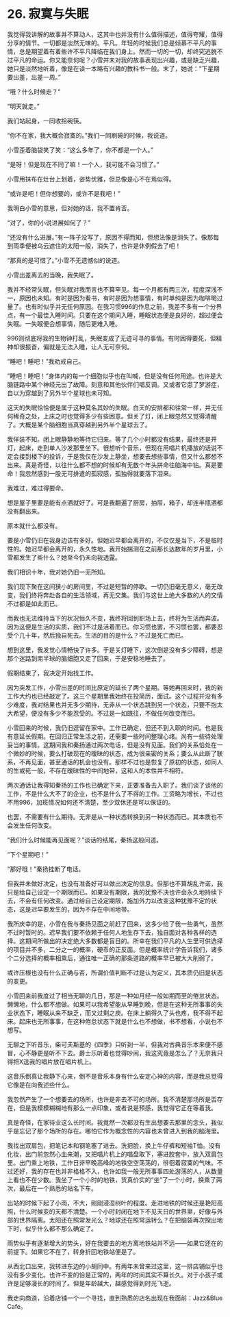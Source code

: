 # 26. 寂寞与失眠

我觉得我讲解的故事并不算动人，这其中也并没有什么值得描述，值得夸耀，值得分享的情节。一切都是淡然无味的。平凡。年轻的时候我们总是倾慕不平凡的事情，总是期望着有着些许不平凡降临在我们身上。然而一切的一切，却终究逃脱不过平凡的命运。你又能奈何呢？小雪并未对我的故事表现出兴趣，或是缺乏兴趣，她只是淡然地听着，像是在读一本略有兴趣的教科书一般。末了，她说：“下星期要出差，出差一周。”

“哦？什么时候走？”

“明天就走。”

我们站起身，一同收拾碗筷。

“你不在家，我大概会寂寞的。”我们一同刷碗的时候，我说道。

小雪歪着脑袋笑了笑：“这么多年了，你不都是一个人。”

“是呀！但是现在不同了嘛！一个人，我可能不会习惯了。”

小雪用抹布在灶台上划着，姿势优雅，但总像是心不在焉似得。

“或许是吧！但你想要的，或许不是我吧！”

我明白小雪的意思，但对她的话，我不置肯否。

“对了，你的小说进展如何了？”

“还没有什么进展。”有一阵子没写了，原因不得而知，但想法像是消失了。像那每到雨季便被乌云遮住的太阳一般，消失了，也许是休例假去了吧！

“那真的是可惜了。”小雪不无遗憾似的说道。

小雪出差离去的当晚，我失眠了。

我并不经常失眠，但失眠对我而言也不算罕见。每一个月都有两三次，程度深浅不一，原因也未知。有时是因为看书，有时是因为想事情，有时单纯是因为咖啡喝过量了。也有时似乎并无任何原因。在我习惯996的作息之前，我差不多有一个分界点，有一个最佳入睡时间。只要在这个期间入睡，睡眠状态便是良好的，超过便会失眠。一失眠便会想事情，随后更难入睡。

996则彻底将我的生物钟打乱，失眠变成了无迹可寻的事情。有时困得要死，但精神却很振奋，偏就是无法入睡，让人无可奈何。

“睡吧！睡吧！”我劝戒自己。

“睡吧！睡吧！”身体内的每一个细胞似乎也在叫喊，但是没有任何用途。也许是大脑链路中某个神经元出了故障。刻意和其他伙伴们唱反调。又或者它患了梦游症，自以为穿越到了另外半个星球也未可知。

这天的失眠恰恰便是属于这种莫名其妙的失眠。白天的安排都和往常一样，并无任何稀奇之处，上床之时也觉得多少有些困意。但关了灯，闭上眼忽然又觉得清醒了。大概是某个脑细胞当真穿越到另外半个星球去了。

我佯装不知。闭上眼静静地等待它归来。等了几个小时都没有结果，最终还是开灯，起床，走到单人沙发那里坐下。很想听个音乐，但现在用唱片机播放的话说不定会接到楼下的投诉，于是我仅在沙发上静坐，想要去想些事情，但又什么都想不出来。真是奇怪，以往什么都不想的时候却有无数个年头拼命往脑海中钻。真是要命！我忽然感到一股无可排遣的孤寂感，孤独得就要落下泪来。

我难过，难过得要命。

想是屋子里要是能有点酒就好了。可是我翻遍了厨房，抽屉，箱子，却连半瓶酒都没有翻出来。

原本就什么都没有。

要是小雪仍旧在我身边该有多好。但她迟早都会离开的，不仅仅是当下，不是临时性的。她迟早都会离开的，永久性地。我开始揣测在之前那长达数年的岁月里，小雪都发生了些什么？她至今仍未向我透露。

我们相识十年，我对她仍旧一无所知。

我们现下聚在这间狭小的房间里，不过是短暂的停歇。一切仍旧毫无意义，毫无改变，我们终将奔赴各自的生活领域，再无交集。我们与这世上绝大多数的人的交情不过都是如此而已。

而我也无法维持当下的状况恒久不变，我终将回到职场上去，终将为生活而奔波。因为这便是生活的实质，我们不过是活着而已。你习惯也罢，不习惯也罢，都要忍受个几十年，然后独自死去。生活的目的是什么？不过是死亡而已。

想到这里，我发觉心情畅快了许多。于是关灯睡下，这次倒是没有多少障碍，想是那个迷路到南半球的脑细胞又走了回来，于是安稳地睡去了。

假期结束了，我决定开始找工作。

因为突发工作，小雪出差的时间比原定的延长了两个星期。等她再回来时，我的新工作大约也已经敲定了。这三个星期里我始终在投简历，面试。这个过程并没有多少难度，我对结果也并无多少期待，无非从一个状态跳到另一个状态，只要不抱太大希望，便没有多少不能忍受的。不过是一如既往，不做任何改变而已。

小雪回来的时候，我仍旧逗留在家中。工作已确定，但还不到入职的时间。也是我有意延长假期。在回归正常生活之前，还需要一些时间整理心绪。尚有一些待处理妥当的事情。这期间我和秦扬通过两次电话，但是没有见面。我们的关系恰处在一个微妙的时候，要么打破现在的暧昧的状态，成为很亲密的关系；要么从此断了联系，不再见面，甚至通话的机会也没有。那样不过也是恢复了原初的状态，如同人的生或死一般，不存在暧昧性的中间地带，这和人的本性并不相符。

两次通话让我得知秦扬的工作也已确定下来，正要准备去入职了。我们谈了谈他的工作，不是什么大不了的企业，也不是什么了不得的工作。工资略为增长，不过也不用996，加班情况如何还不清楚，至少双休还是可以保证的。

也罢，不需要有什么期待。无非是从一种状态转换到另一种状态而已。其本质也不会发生任何改变。

“我们什么时候能再见面呢？”谈话的结尾，秦扬这般问道。

“下个星期吧！”

“那好哦！”秦扬挂断了电话。

但我并未做好决定，也没有准备好可以做出决定的信息。但那也不算胡乱许诺，我只是给自己设定一个期限而已。如果没有期限，我的犹豫不决也许会永久地持续下去，不会有任何改变。通过给自己设定期限，施加外力以改变这种犹豫不定的状态，这是迟早要发生的，因为不存在中间地带。

我所庆幸的是，小雪在我与秦扬见面之前赶了回来，这多少给了我一些勇气，虽然不过时暂时的。迟早我们要不依赖于任何人地生存下去，独自面对各种各样的选择。这期间所做出的决定绝大多数都是盲目的。所幸在我们平凡的人生里可供选择的项目并不多，二分之一的概率，硬币的正反面。但是概率统计学告诉我们，诸多个二分选择的概率相乘后，通往唯一正确的那条道路的概率早已被大大削弱了。

或许压根也没有什么正确与否，所谓价值判断不过是认为定义，其本质仍旧是状态的变更。

小雪回来前我度过了相当无聊的几日，那是一种如月经一般如期而至的倦怠状态。懒懒地，什么都不想做。如果可以我希望能从早睡到晚，但是在这种无所事事的失业状态下，睡眠从来不缺乏，而又过剩之庾。在床上躺得久了头也疼，我不得不起床。起床也无所事事，在这种倦怠状态下就是什么也不想做，书不想看，小说也不想写。

无聊之下听音乐，柴可夫斯基的《四季》只听到一半，但我对古典音乐本来便不感冒，心不静更是听不下去。爵士乐听着也觉得吵闹，我这究竟是怎么了？无奈我只得把X送我的唱片放在唱片机上。

这音乐倒真让我静下心来，倒不是音乐本身有什么安定心神的内容，而是我总觉得它像是在向我述些什么。

我忽然产生了一个想要去的场所，也许是非去不可的场所。我不清楚那场所是否存在，但是我模模糊糊地有那么一点印象，或者说是预感，我觉得它正在等着我。

真是奇怪，在家待业这么长时间。我竟然一次都没有生出想要去那里的念头，我似乎是忘记了那个场所的存在。哪怕它作为概念性的内容也未曾进入到我的脑海里。

我找出双肩包，把笔记本和钢笔塞了进去。洗把脸，换上牛仔裤和短袖T恤。没有化妆，出门前忽然心血来潮，又把唱片机上的唱盘取下，塞进胶套中，放入双肩包里。出门乘上地铁，工作日非早晚高峰的地铁空空荡荡的，徘徊着寂寞的气味。不过还好，我的存在也并非格格不入，也许如我一般无所事事四处游荡的人，从数量上看也不在少数。我坐了一个小时的地铁，货真价实的“坐”了一个小时，换乘了两次，最后在一个熟悉的站名下车。

出站的时候下起了小雨，不大，刚刚浸湿树叶的程度。走进地铁的时候还是艳阳高照，什么时候变的天都不清楚。一个小时封闭在地下不见天日的世界里，好像与外部的世界隔离。太阳还在照常发光么？地球还在照常运转么？在把脑袋再次探出地下时，似乎什么都不那么确定了。

雨势似乎有逐渐增大的势头，好在我要去的地方离地铁站并不远——如果它还在的前提下。如果它不在了，转身折回地铁站便是了。

从西北口出来，我转进东边的小胡同中。有两年未曾来过这里，这一排店铺似乎也没有多少变化。也许不变的恰是正常的，两年的时间其实不算长久。对于小孩子或许是足够漫长的时间了。但是年龄越大，越感觉得到时光飞逝。

我走向商道，沿着店铺一个一个寻找，直到熟悉的店名出现在我面前：Jazz&Blue Cafe。